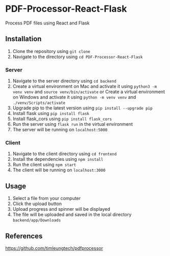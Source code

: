 # PDF-Processor-React-Flask

Process PDF files using React and Flask

## Installation

1. Clone the repository using `git clone`
2. Navigate to the directory using `cd PDF-Processor-React-Flask`

### Server

1. Navigate to the server directory using `cd backend`
2. Create a virtual environment on Mac and activate it using `python3 -m venv venv` and `source venv/bin/activate` or Create a virtual environment on Windows and activate it using `python -m venv venv` and `./venv/Scripts/activate`
3. Upgrade pip to the latest version using `pip install --upgrade pip`
4. Install flask using `pip install flask`
5. Install flask_cors using `pip install flask_cors`
6. Run the server using `flask run` in the virtual environment
7. The server will be running on `localhost:5000`

### Client

1. Navigate to the client directory using `cd frontend`
2. Install the dependencies using `npm install`
3. Run the client using `npm start`
4. The client will be running on `localhost:3000`

## Usage

1. Select a file from your computer
2. Click the upload button
3. Upload progress and spinner will be displayed
4. The file will be uploaded and saved in the local directory `backend/app/Downloads`

## References

https://github.com/timleungtech/pdfprocessor
